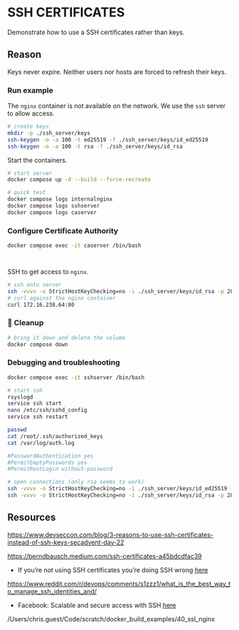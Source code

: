 # SSH CERTIFICATES

Demonstrate how to use a SSH certificates rather than keys.  

## Reason

Keys never expire. Neither users nor hosts are forced to refresh their keys.

### Run example

The `nginx` container is not available on the network. We use the `ssh` server to allow access.  

```sh
# create keys
mkdir -p ./ssh_server/keys
ssh-keygen -o -a 100 -t ed25519 -f ./ssh_server/keys/id_ed25519 
ssh-keygen -o -a 100 -t rsa -f ./ssh_server/keys/id_rsa 
```

Start the containers.

```sh
# start server
docker compose up -d --build --force-recreate

# quick test
docker compose logs internalnginx  
docker compose logs sshserver        
docker compose logs caserver        
```

### Configure Certificate Authority

```sh
docker compose exec -it caserver /bin/bash




```


SSH to get access to `nginx`.  

```sh
# ssh onto server 
ssh -vvvv -o StrictHostKeyChecking=no -i ./ssh_server/keys/id_rsa -p 2822 root@0.0.0.0
# curl against the nginx container
curl 172.16.238.64:80
```

### 🧼 Cleanup

```sh
# bring it down and delete the volume
docker compose down 
```

### Debugging and troubleshooting

```sh
docker compose exec -it sshserver /bin/bash

# start ssh
rsyslogd
service ssh start
nano /etc/ssh/sshd_config  
service ssh restart

passwd
cat /root/.ssh/authorized_keys
cat /var/log/auth.log

#PasswordAuthentication yes
#PermitEmptyPasswords yes
#PermitRootLogin without-password

# open connections (only rsa seems to work)
ssh -vvvv -o StrictHostKeyChecking=no -i ./ssh_server/keys/id_ed25519 -p 2822 root@0.0.0.0
ssh -vvvv -o StrictHostKeyChecking=no -i ./ssh_server/keys/id_rsa -p 2822 root@0.0.0.0
```


## Resources

https://www.devseccon.com/blog/3-reasons-to-use-ssh-certificates-instead-of-ssh-keys-secadvent-day-22


https://berndbausch.medium.com/ssh-certificates-a45bdcdfac39

- If you’re not using SSH certificates you’re doing SSH wrong [here](https://smallstep.com/blog/use-ssh-certificates/)


https://www.reddit.com/r/devops/comments/s1zzz1/what_is_the_best_way_to_manage_ssh_identities_and/


- Facebook: Scalable and secure access with SSH [here](https://engineering.fb.com/2016/09/12/security/scalable-and-secure-access-with-ssh/)




/Users/chris.guest/Code/scratch/docker_build_examples/40_ssl_nginx

